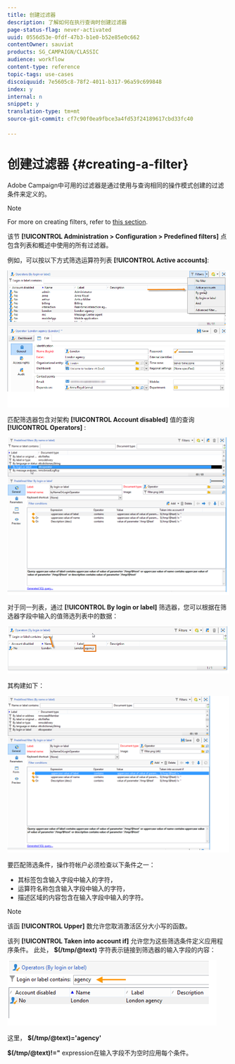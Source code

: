 ```yaml
---
title: 创建过滤器
description: 了解如何在执行查询时创建过滤器
page-status-flag: never-activated
uuid: 0556d53e-0fdf-47b3-b1e0-b52e85e0c662
contentOwner: sauviat
products: SG_CAMPAIGN/CLASSIC
audience: workflow
content-type: reference
topic-tags: use-cases
discoiquuid: 7e5605c8-78f2-4011-b317-96a59c699848
index: y
internal: n
snippet: y
translation-type: tm+mt
source-git-commit: cf7c90f0ea9fbce3a4fd53f24189617cbd33fc40

---
```



# 创建过滤器 {#creating-a-filter}

Adobe Campaign中可用的过滤器是通过使用与查询相同的操作模式创建的过滤条件来定义的。

>[!NOTE]
>
>For more on creating filters, refer to [this section](../../platform/using/filtering-options.md).

该节 **[!UICONTROL Administration > Configuration > Predefined filters]** 点包含列表和概述中使用的所有过滤器。

例如，可以按以下方式筛选运算符列表 **[!UICONTROL Active accounts]**:

![](assets/query_editor_filter_sample_1.png)

匹配筛选器包含对架构 **[!UICONTROL Account disabled]** 值的查询 **[!UICONTROL Operators]** :

![](assets/query_editor_filter_sample_2.png)

对于同一列表，通过 **[!UICONTROL By login or label]** 筛选器，您可以根据在筛选器字段中输入的值筛选列表中的数据：

![](assets/query_editor_filter_sample_3.png)

其构建如下：

![](assets/query_editor_filter_sample_4.png)

要匹配筛选条件，操作符帐户必须检查以下条件之一：

* 其标签包含输入字段中输入的字符，
* 运算符名称包含输入字段中输入的字符，
* 描述区域的内容包含在输入字段中输入的字符。

>[!NOTE]
>
>该函 **[!UICONTROL Upper]** 数允许您取消激活区分大小写的函数。

该列 **[!UICONTROL Taken into account if]** 允许您为这些筛选条件定义应用程序条件。 此处， **$(/tmp/@text)** 字符表示链接到筛选器的输入字段的内容：

![](assets/query_editor_filter_sample_5.png)

这里， **$(/tmp/@text)=&#39;agency&#39;**

**$(/tmp/@text)!=&quot;** expression在输入字段不为空时应用每个条件。
